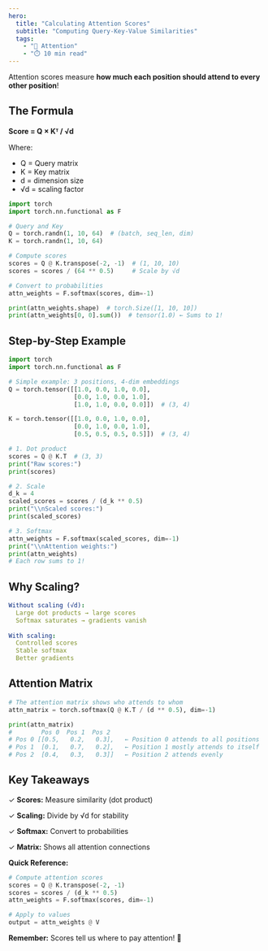 ```yaml
---
hero:
  title: "Calculating Attention Scores"
  subtitle: "Computing Query-Key-Value Similarities"
  tags:
    - "🎯 Attention"
    - "⏱️ 10 min read"
---
```


Attention scores measure **how much each position should attend to every other position**!

## The Formula

**Score = Q × Kᵀ / √d**

Where:
- Q = Query matrix
- K = Key matrix  
- d = dimension size
- √d = scaling factor

```python
import torch
import torch.nn.functional as F

# Query and Key
Q = torch.randn(1, 10, 64)  # (batch, seq_len, dim)
K = torch.randn(1, 10, 64)

# Compute scores
scores = Q @ K.transpose(-2, -1)  # (1, 10, 10)
scores = scores / (64 ** 0.5)     # Scale by √d

# Convert to probabilities
attn_weights = F.softmax(scores, dim=-1)

print(attn_weights.shape)  # torch.Size([1, 10, 10])
print(attn_weights[0, 0].sum())  # tensor(1.0) ← Sums to 1!
```

## Step-by-Step Example

```python
import torch
import torch.nn.functional as F

# Simple example: 3 positions, 4-dim embeddings
Q = torch.tensor([[1.0, 0.0, 1.0, 0.0],
                  [0.0, 1.0, 0.0, 1.0],
                  [1.0, 1.0, 0.0, 0.0]])  # (3, 4)

K = torch.tensor([[1.0, 0.0, 1.0, 0.0],
                  [0.0, 1.0, 0.0, 1.0],
                  [0.5, 0.5, 0.5, 0.5]])  # (3, 4)

# 1. Dot product
scores = Q @ K.T  # (3, 3)
print("Raw scores:")
print(scores)

# 2. Scale
d_k = 4
scaled_scores = scores / (d_k ** 0.5)
print("\\nScaled scores:")
print(scaled_scores)

# 3. Softmax
attn_weights = F.softmax(scaled_scores, dim=-1)
print("\\nAttention weights:")
print(attn_weights)
# Each row sums to 1!
```

## Why Scaling?

```yaml
Without scaling (√d):
  Large dot products → large scores
  Softmax saturates → gradients vanish
  
With scaling:
  Controlled scores
  Stable softmax
  Better gradients
```

## Attention Matrix

```python
# The attention matrix shows who attends to whom
attn_matrix = torch.softmax(Q @ K.T / (d ** 0.5), dim=-1)

print(attn_matrix)
#        Pos 0  Pos 1  Pos 2
# Pos 0 [[0.5,   0.2,   0.3],   ← Position 0 attends to all positions
# Pos 1  [0.1,   0.7,   0.2],   ← Position 1 mostly attends to itself
# Pos 2  [0.4,   0.3,   0.3]]   ← Position 2 attends evenly
```

## Key Takeaways

✓ **Scores:** Measure similarity (dot product)

✓ **Scaling:** Divide by √d for stability

✓ **Softmax:** Convert to probabilities

✓ **Matrix:** Shows all attention connections

**Quick Reference:**

```python
# Compute attention scores
scores = Q @ K.transpose(-2, -1)
scores = scores / (d_k ** 0.5)
attn_weights = F.softmax(scores, dim=-1)

# Apply to values
output = attn_weights @ V
```

**Remember:** Scores tell us where to pay attention! 🎉
